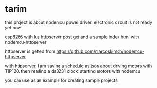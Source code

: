 # tarim

this project is about nodemcu  power driver.
electronic circuit is not ready yet now.


esp8266 with lua httpserver post get and a sample index.html with nodemcu-httpserver

httpserver is getted from https://github.com/marcoskirsch/nodemcu-httpserver


with httpserver, I am saving a schedule as json about driving motors with TIP120.
then reading a ds3231 clock, starting motors with nodemcu


you can use as an example for creating sample projects.





